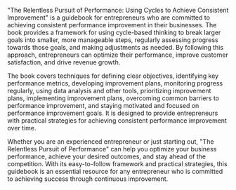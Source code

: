 "The Relentless Pursuit of Performance: Using Cycles to Achieve Consistent Improvement" is a guidebook for entrepreneurs who are committed to achieving consistent performance improvement in their businesses. The book provides a framework for using cycle-based thinking to break larger goals into smaller, more manageable steps, regularly assessing progress towards those goals, and making adjustments as needed. By following this approach, entrepreneurs can optimize their performance, improve customer satisfaction, and drive revenue growth.

The book covers techniques for defining clear objectives, identifying key performance metrics, developing improvement plans, monitoring progress regularly, using data analysis and other tools, prioritizing improvement plans, implementing improvement plans, overcoming common barriers to performance improvement, and staying motivated and focused on performance improvement goals. It is designed to provide entrepreneurs with practical strategies for achieving consistent performance improvement over time.

Whether you are an experienced entrepreneur or just starting out, "The Relentless Pursuit of Performance" can help you optimize your business performance, achieve your desired outcomes, and stay ahead of the competition. With its easy-to-follow framework and practical strategies, this guidebook is an essential resource for any entrepreneur who is committed to achieving success through continuous improvement.
